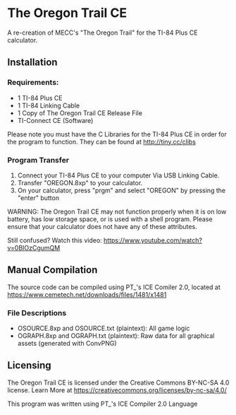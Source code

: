 # The Oregon Trail CE
A re-creation of MECC's "The Oregon Trail" for the TI-84 Plus CE calculator.
                                                                                                                                         
## Installation

### Requirements:
- 1 TI-84 Plus CE
- 1 TI-84 Linking Cable
- 1 Copy of The Oregon Trail CE Release File
- TI-Connect CE (Software)

Please note you must have the C Libraries for the TI-84 Plus CE in order for the program to function. They can be found at http://tiny.cc/clibs

### Program Transfer
1. Connect your TI-84 Plus CE to your computer Via USB Linking Cable.
2. Transfer "OREGON.8xp" to your calculator.
3. On your calculator, press "prgm" and select "OREGON" by pressing the "enter" button

WARNING: The Oregon Trail CE may not function properly when it is on low battery, has low storage space, or is used with a shell program. Please ensure that your calculator does not have any of these attributes.

Still confused? Watch this video: https://www.youtube.com/watch?v=0BIOzCgumQM

## Manual Compilation
The source code can be compiled using PT_'s ICE Comiler 2.0, located at https://www.cemetech.net/downloads/files/1481/x1481
### File Descriptions
- OSOURCE.8xp and OSOURCE.txt (plaintext): All game logic
- OGRAPH.8xp and OGRAPH.txt (plaintext): Raw data for all graphical assets (generated with ConvPNG)

## Licensing
The Oregon Trail CE is licensed under the Creative Commons BY-NC-SA 4.0 license.
Learn More at https://creativecommons.org/licenses/by-nc-sa/4.0/

This program was written using PT_'s ICE Compiler 2.0 Language
                                                                            
